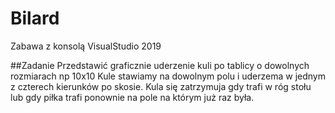 # Bilard
Zabawa z konsolą
VisualStudio 2019

##Zadanie
Przedstawić graficznie uderzenie kuli po tablicy o dowolnych rozmiarach np 10x10
Kule stawiamy na dowolnym polu i uderzema w jednym z czterech kierunków po skosie.
Kula się zatrzymuja gdy trafi w róg stołu lub gdy piłka trafi ponownie na pole na którym już raz była.
